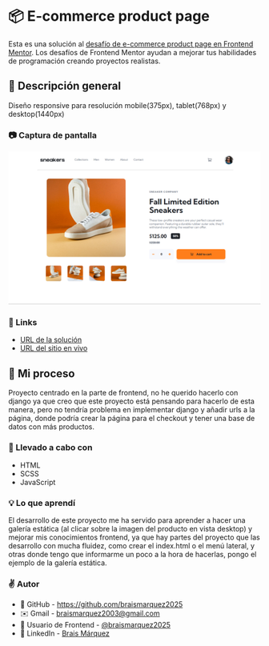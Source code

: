 # 📦 E-commerce product page

Esta es una solución al [desafío de e-commerce product page en Frontend Mentor](https://www.frontendmentor.io/challenges/ecommerce-product-page-UPsZ9MJp6). Los desafíos de Frontend Mentor ayudan a mejorar tus habilidades de programación creando proyectos realistas.

## 🔎 Descripción general
Diseño responsive para resolución mobile(375px), tablet(768px) y desktop(1440px)

### 📷 Captura de pantalla
![](./images/Frontend-Mentor-E-commerce-product-page-08-05-2025_07_17_PM.png)


### 🔗 Links
- [URL de la solución](https://www.frontendmentor.io/solutions/solution-e-commerce-product-page-_Ag3hOWf_A)
- [URL del sitio en vivo](https://braismarquez2025.github.io/E-commerce-product-page/)


## 👤 Mi proceso
Proyecto centrado en la parte de frontend, no he querido hacerlo con django ya que creo que este proyecto está pensando para hacerlo de esta manera, pero no tendría problema en implementar django y añadir urls a la página, donde podría crear la página para el checkout y tener una base de datos con más productos. 

### 🔧 Llevado a cabo con
- HTML
- SCSS
- JavaScript

### 💡 Lo que aprendí
El desarrollo de este proyecto me ha servido para aprender a hacer una galería estática (al clicar sobre la imagen del producto en vista desktop) y mejorar mis conocimientos frontend, ya que hay partes del proyecto que las desarrollo con mucha fluidez, como crear el index.html o el menú lateral, y otras donde tengo que informarme un poco a la hora de hacerlas, pongo el ejemplo de la galería estática.

### ✌️ Autor 
- 💼 GitHub - https://github.com/braismarquez2025
- ✉️ Gmail - braismarquez2003@gmail.com
- 👤 Usuario de Frontend - [@braismarquez2025](https://www.frontendmentor.io/profile/braismarquez2025)
- 🔗 LinkedIn - [Brais Márquez](https://www.linkedin.com/in/brais-m%C3%A1rquez-b133b7365/)
